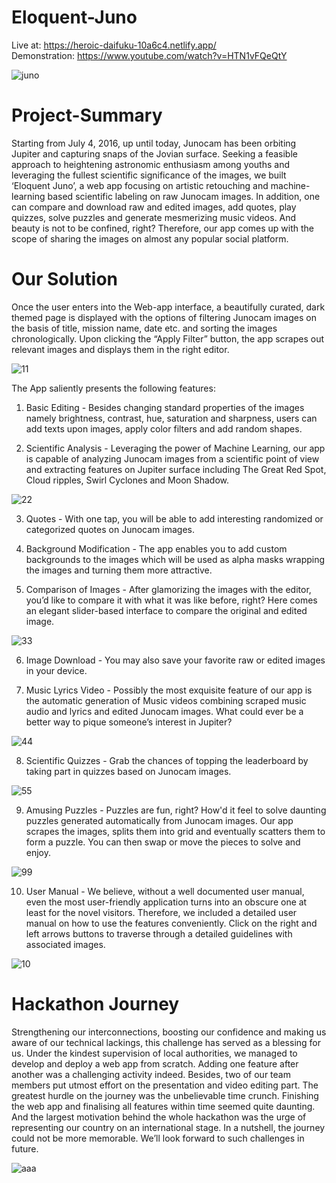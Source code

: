 # Eloquent-Juno

Live at: https://heroic-daifuku-10a6c4.netlify.app/   
Demonstration: https://www.youtube.com/watch?v=HTN1vFQeQtY 

![juno](https://github.com/aaniksahaa/BUET-Novochari_Eloquent-Juno_NASA-Space-Apps-Challenge-2022/assets/63545621/789d6ab7-11cb-4e13-8c39-58d7cb6b4861)


# Project-Summary

Starting from July 4, 2016, up until today, Junocam has been orbiting Jupiter and capturing snaps of the Jovian surface. Seeking a feasible approach to heightening astronomic enthusiasm among youths and leveraging the fullest scientific significance of the images, we built ‘Eloquent Juno’, a web app focusing on artistic retouching and machine-learning based scientific labeling on raw Junocam images. In addition, one can compare and download raw and edited images, add quotes, play quizzes, solve puzzles and generate mesmerizing music videos. And beauty is not to be confined, right? Therefore, our app comes up with the scope of sharing the images on almost any popular social platform.

# Our Solution

Once the user enters into the Web-app interface, a beautifully curated, dark themed page is displayed with the options of filtering Junocam images on the basis of title, mission name, date etc. and sorting the images chronologically. Upon clicking the “Apply Filter” button, the app scrapes out relevant images and displays them in the right editor.

![11](https://github.com/aaniksahaa/BUET-Novochari_Eloquent-Juno_NASA-Space-Apps-Challenge-2022/assets/63545621/3283c3a1-70c8-4ea3-9d2b-f1eea8c17b64)

The App saliently presents the following features:

1) Basic Editing - Besides changing standard properties of the images namely brightness, contrast, hue, saturation and sharpness, users can add texts upon images, apply color filters and add random shapes. 

2) Scientific Analysis - Leveraging the power of Machine Learning, our app is capable of analyzing Junocam images from a scientific point of view and extracting features on Jupiter surface including The Great Red Spot, Cloud ripples, Swirl Cyclones and Moon Shadow.

![22](https://github.com/aaniksahaa/BUET-Novochari_Eloquent-Juno_NASA-Space-Apps-Challenge-2022/assets/63545621/daa6b884-2668-4cd7-b160-ac6d71ff8af6)

3) Quotes - With one tap, you will be able to add interesting randomized or categorized quotes on Junocam images.

4) Background Modification - The app enables you to add custom backgrounds to the images which will be used as alpha masks wrapping the images and turning them more attractive.

5) Comparison of Images - After glamorizing the images with the editor, you’d like to compare it with what it was like before, right? Here comes an elegant slider-based interface to compare the original and edited image.

![33](https://github.com/aaniksahaa/BUET-Novochari_Eloquent-Juno_NASA-Space-Apps-Challenge-2022/assets/63545621/d6af3f2b-609d-4b57-b813-5217e00bad28)

6) Image Download - You may also save your favorite raw or edited images in your device.

7) Music Lyrics Video - Possibly the most exquisite feature of our app is the automatic generation of Music videos combining scraped music audio and lyrics and edited Junocam images. What could ever be a better way to pique someone’s interest in Jupiter?

![44](https://github.com/aaniksahaa/BUET-Novochari_Eloquent-Juno_NASA-Space-Apps-Challenge-2022/assets/63545621/087cb8fc-2b6f-433b-8003-8662e7991a13)

8) Scientific Quizzes - Grab the chances of topping the leaderboard by taking part in quizzes based on Junocam images.

![55](https://github.com/aaniksahaa/BUET-Novochari_Eloquent-Juno_NASA-Space-Apps-Challenge-2022/assets/63545621/40f66919-ef2d-49e5-bef9-a2fd0b991254)

9) Amusing Puzzles - Puzzles are fun, right? How'd it feel to solve daunting puzzles generated automatically from Junocam images. Our app scrapes the images, splits them into grid and eventually scatters them to form a puzzle. You can then swap or move the pieces to solve and enjoy.

![99](https://github.com/aaniksahaa/BUET-Novochari_Eloquent-Juno_NASA-Space-Apps-Challenge-2022/assets/63545621/c7af0ba5-54c9-4867-bce1-42be6711663b)

10) User Manual - We believe, without a well documented user manual, even the most user-friendly application turns into an obscure one at least for the novel visitors. Therefore, we included a detailed user manual on how to use the features conveniently. Click on the right and left arrows buttons to traverse through a detailed guidelines with associated images.

![10](https://github.com/aaniksahaa/BUET-Novochari_Eloquent-Juno_NASA-Space-Apps-Challenge-2022/assets/63545621/7395a25a-0b52-4e33-b1a5-c31724d2916e)

# Hackathon Journey

Strengthening our interconnections, boosting our confidence and making us aware of our technical lackings, this challenge has served as a blessing for us. Under the kindest supervision of local authorities, we managed to develop and deploy a web app from scratch. Adding one feature after another was a challenging activity indeed. Besides, two of our team members put utmost effort on the presentation and video editing part. The greatest hurdle on the journey was the unbelievable time crunch. Finishing the web app and finalising all features within time seemed quite daunting. And the largest motivation behind the whole hackathon was the urge of representing our country on an international stage. In a nutshell, the journey could not be more memorable. We’ll look forward to such challenges in future.

![aaa](https://github.com/aaniksahaa/BUET-Novochari_Eloquent-Juno_NASA-Space-Apps-Challenge-2022/assets/63545621/eea29304-c2b1-48da-8b85-e79ad49b79ee)




